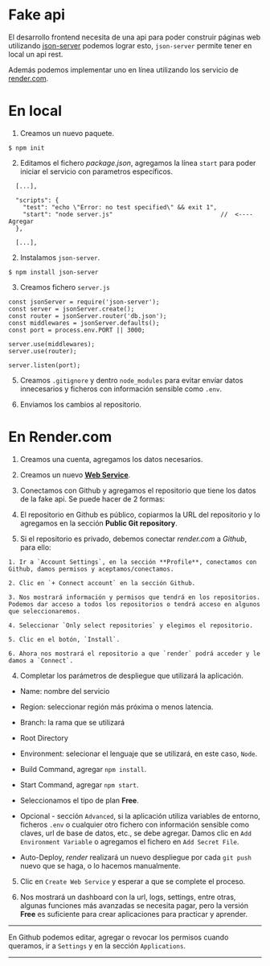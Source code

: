 # Fake api

El desarrollo frontend necesita de una api para poder construir páginas web utilizando [json-server](https://github.com/typicode/json-server) podemos lograr esto, `json-server` permite tener en local un api rest.

Además podemos implementar uno en línea utilizando los servicio de [render.com](https://render.com/).


# En local

1. Creamos un nuevo paquete.

```
$ npm init
```

2. Editamos el fichero *package.json*, agregamos la línea `start` para poder iniciar el servicio con parametros específicos.

```
  [...],

  "scripts": {
    "test": "echo \"Error: no test specified\" && exit 1",
    "start": "node server.js"                              //  <---- Agregar
  },

  [...],
```

2. Instalamos `json-server`.

```
$ npm install json-server
```

3. Creamos fichero `server.js`

```
const jsonServer = require('json-server');
const server = jsonServer.create();
const router = jsonServer.router('db.json');
const middlewares = jsonServer.defaults();
const port = process.env.PORT || 3000;

server.use(middlewares);
server.use(router);

server.listen(port);
```

5. Creamos `.gitignore` y dentro `node_modules` para evitar envíar datos innecesarios y ficheros con información sensible como `.env`.

6. Enviamos los cambios al repositorio.



# En Render.com

1. Creamos una cuenta, agregamos los datos necesarios.

2. Creamos un nuevo **[Web Service](https://dashboard.render.com/select-repo?type=web)**.

3. Conectamos con Github y agregamos el repositorio que tiene los datos de la fake api.
Se puede hacer de 2 formas:

  1. El repositorio en Github es público, copiarmos la URL del repositorio y lo agregamos en la sección **Public Git repository**.

  2. Si el repositorio es privado, debemos conectar *render.com* a *Github*, para ello:

    1. Ir a `Account Settings`, en la sección **Profile**, conectamos con Github, damos permisos y aceptamos/conectamos.

    2. Clic en `+ Connect account` en la sección Github.

    3. Nos mostrará información y permisos que tendrá en los repositorios. Podemos dar acceso a todos los repositorios o tendrá acceso en algunos que seleccionaremos.

    4. Seleccionar `Only select repositories` y elegimos el repositorio.

    5. Clic en el botón, `Install`.

    6. Ahora nos mostrará el repositorio a que `render` podrá acceder y le damos a `Connect`.

4. Completar los parámetros de despliegue que utilizará la aplicación.
* Name: nombre del servicio

* Region: seleccionar región más próxima o menos latencia.

* Branch: la rama que se utilizará

* Root Directory

* Environment: selecionar el lenguaje que se utilizará, en este caso, `Node`.

* Build Command, agregar `npm install`.

* Start Command, agregar `npm start`.

* Seleccionamos el tipo de plan **Free**.

* Opcional - sección `Advanced`, si la aplicación utiliza variables de entorno, ficheros `.env` o cualquier otro fichero con información sensible como claves, url de base de datos, etc., se debe agregar. Damos clic en `Add Environment Variable` o agregamos el fichero en `Add Secret File`.

* Auto-Deploy, *render* realizará un nuevo despliegue por cada `git push` nuevo que se haga, o lo hacemos manualmente.

5. Clic en `Create Web Service` y esperar a que se complete el proceso.

6. Nos mostrará un dashboard con la url, logs, settings, entre otras, algunas funciones más avanzadas se necesita pagar, pero la versión **Free** es suficiente para crear aplicaciones para practicar y aprender.

---

En Github podemos editar, agregar o revocar los permisos cuando queramos, ir a `Settings` y en la sección `Applications`.

---
